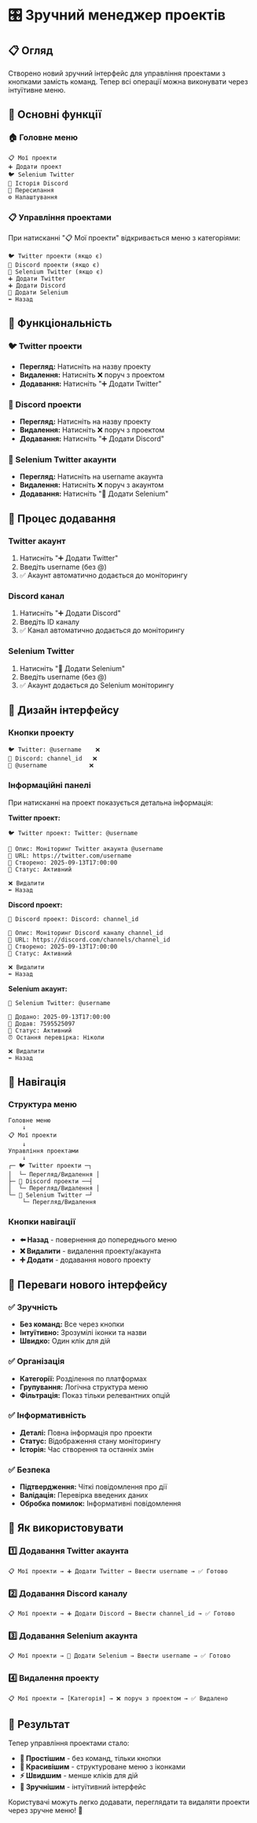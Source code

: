 # 🎛️ Зручний менеджер проектів

## 📋 Огляд

Створено новий зручний інтерфейс для управління проектами з кнопками замість команд. Тепер всі операції можна виконувати через інтуїтивне меню.

## 🎯 Основні функції

### 🏠 Головне меню
```
📋 Мої проекти
➕ Додати проект  
🐦 Selenium Twitter
📜 Історія Discord
📢 Пересилання
⚙️ Налаштування
```

### 📋 Управління проектами
При натисканні "📋 Мої проекти" відкривається меню з категоріями:

```
🐦 Twitter проекти (якщо є)
💬 Discord проекти (якщо є)  
🚀 Selenium Twitter (якщо є)
➕ Додати Twitter
➕ Додати Discord
🚀 Додати Selenium
⬅️ Назад
```

## 🔧 Функціональність

### 🐦 Twitter проекти
- **Перегляд:** Натисніть на назву проекту
- **Видалення:** Натисніть ❌ поруч з проектом
- **Додавання:** Натисніть "➕ Додати Twitter"

### 💬 Discord проекти  
- **Перегляд:** Натисніть на назву проекту
- **Видалення:** Натисніть ❌ поруч з проектом
- **Додавання:** Натисніть "➕ Додати Discord"

### 🚀 Selenium Twitter акаунти
- **Перегляд:** Натисніть на username акаунта
- **Видалення:** Натисніть ❌ поруч з акаунтом
- **Додавання:** Натисніть "🚀 Додати Selenium"

## 📱 Процес додавання

### Twitter акаунт
1. Натисніть "➕ Додати Twitter"
2. Введіть username (без @)
3. ✅ Акаунт автоматично додається до моніторингу

### Discord канал
1. Натисніть "➕ Додати Discord"  
2. Введіть ID каналу
3. ✅ Канал автоматично додається до моніторингу

### Selenium Twitter
1. Натисніть "🚀 Додати Selenium"
2. Введіть username (без @)
3. ✅ Акаунт додається до Selenium моніторингу

## 🎨 Дизайн інтерфейсу

### Кнопки проекту
```
🐦 Twitter: @username    ❌
💬 Discord: channel_id   ❌  
🚀 @username            ❌
```

### Інформаційні панелі
При натисканні на проект показується детальна інформація:

**Twitter проект:**
```
🐦 Twitter проект: Twitter: @username

📝 Опис: Моніторинг Twitter акаунта @username
🔗 URL: https://twitter.com/username  
📅 Створено: 2025-09-13T17:00:00
🔄 Статус: Активний

❌ Видалити
⬅️ Назад
```

**Discord проект:**
```
💬 Discord проект: Discord: channel_id

📝 Опис: Моніторинг Discord каналу channel_id
🔗 URL: https://discord.com/channels/channel_id
📅 Створено: 2025-09-13T17:00:00  
🔄 Статус: Активний

❌ Видалити
⬅️ Назад
```

**Selenium акаунт:**
```
🚀 Selenium Twitter: @username

📅 Додано: 2025-09-13T17:00:00
👤 Додав: 7595525097
🔄 Статус: Активний
⏰ Остання перевірка: Ніколи

❌ Видалити
⬅️ Назад
```

## 🔄 Навігація

### Структура меню
```
Головне меню
    ↓
📋 Мої проекти
    ↓
Управління проектами
    ↓
┌─ 🐦 Twitter проекти ─┐
│  └─ Перегляд/Видалення │
├─ 💬 Discord проекти ──┤  
│  └─ Перегляд/Видалення │
└─ 🚀 Selenium Twitter ─┘
    └─ Перегляд/Видалення
```

### Кнопки навігації
- **⬅️ Назад** - повернення до попереднього меню
- **❌ Видалити** - видалення проекту/акаунта
- **➕ Додати** - додавання нового проекту

## 🎯 Переваги нового інтерфейсу

### ✅ Зручність
- **Без команд:** Все через кнопки
- **Інтуїтивно:** Зрозумілі іконки та назви
- **Швидко:** Один клік для дій

### ✅ Організація  
- **Категорії:** Розділення по платформах
- **Групування:** Логічна структура меню
- **Фільтрація:** Показ тільки релевантних опцій

### ✅ Інформативність
- **Деталі:** Повна інформація про проекти
- **Статус:** Відображення стану моніторингу
- **Історія:** Час створення та останніх змін

### ✅ Безпека
- **Підтвердження:** Чіткі повідомлення про дії
- **Валідація:** Перевірка введених даних
- **Обробка помилок:** Інформативні повідомлення

## 🚀 Як використовувати

### 1️⃣ Додавання Twitter акаунта
```
📋 Мої проекти → ➕ Додати Twitter → Ввести username → ✅ Готово
```

### 2️⃣ Додавання Discord каналу  
```
📋 Мої проекти → ➕ Додати Discord → Ввести channel_id → ✅ Готово
```

### 3️⃣ Додавання Selenium акаунта
```
📋 Мої проекти → 🚀 Додати Selenium → Ввести username → ✅ Готово
```

### 4️⃣ Видалення проекту
```
📋 Мої проекти → [Категорія] → ❌ поруч з проектом → ✅ Видалено
```

## 🎉 Результат

Тепер управління проектами стало:
- **🎯 Простішим** - без команд, тільки кнопки
- **🎨 Красивішим** - структуроване меню з іконками  
- **⚡ Швидшим** - менше кліків для дій
- **📱 Зручнішим** - інтуїтивний інтерфейс

Користувачі можуть легко додавати, переглядати та видаляти проекти через зручне меню! 🚀